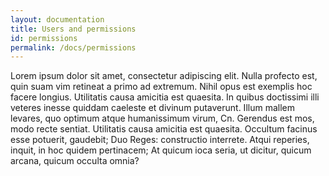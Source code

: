 ```yaml
---
layout: documentation
title: Users and permissions
id: permissions
permalink: /docs/permissions
---
```


Lorem ipsum dolor sit amet, consectetur adipiscing elit. Nulla profecto est, quin suam vim retineat a primo ad extremum. Nihil opus est exemplis hoc facere longius. Utilitatis causa amicitia est quaesita. In quibus doctissimi illi veteres inesse quiddam caeleste et divinum putaverunt. Illum mallem levares, quo optimum atque humanissimum virum, Cn. Gerendus est mos, modo recte sentiat. Utilitatis causa amicitia est quaesita. Occultum facinus esse potuerit, gaudebit; Duo Reges: constructio interrete. Atqui reperies, inquit, in hoc quidem pertinacem; At quicum ioca seria, ut dicitur, quicum arcana, quicum occulta omnia?
